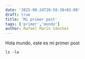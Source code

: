 ```yaml
---
date: '2025-08-24T20:58:38+02:00'
draft: true
title: 'Mi primer post'
tags: ['primer','mundo']
author: Rafael Marín Sánchez
---
```


Hola mundo, este es mi primer post

```shell
ls -la
```

